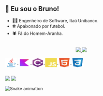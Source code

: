 <!---
brujp/brujp is a ✨ special ✨ repository because its `README.md` (this file) appears on your GitHub profile.
You can click the Preview link to take a look at your changes.
--->
## 🤗 Eu sou o Bruno!
- 🧑‍💻 Engenheiro de Software, Itaú Unibanco.
- ⚽ Apaixonado por futebol.
- 🕷️ Fã do Homem-Aranha.

<br>

<div align="center">
  <a href="https://github.com/brujp">
  <img height="180em" src="https://github-readme-stats.vercel.app/api?username=brujp&show_icons=true&theme=dark&include_all_commits=true&count_private=true"/>
  <img height="180em" src="https://github-readme-stats.vercel.app/api/top-langs/?username=brujp&layout=compact&langs_count=7&theme=dark"/>
</div>
  
 <div style="display: inline_block"><br>
  <img align="center" alt="Bruno-Java" height="30" width="40" src="https://raw.githubusercontent.com/devicons/devicon/master/icons/java/java-original.svg">
  <img align="center" alt="Bruno-Java" height="30" width="40" src="https://raw.githubusercontent.com/devicons/devicon/master/icons/kotlin/kotlin-original.svg">
   <img align="center" alt="Bruno-CSharp" height="30" width="40" src="https://raw.githubusercontent.com/devicons/devicon/master/icons/csharp/csharp-original.svg">
  <img align="center" alt="Bruno-Js" height="30" width="40" src="https://raw.githubusercontent.com/devicons/devicon/master/icons/javascript/javascript-plain.svg">
  <img align="center" alt="Bruno-HTML" height="30" width="40" src="https://raw.githubusercontent.com/devicons/devicon/master/icons/html5/html5-original.svg">
  <img align="center" alt="Bruno-CSS" height="30" width="40" src="https://raw.githubusercontent.com/devicons/devicon/master/icons/css3/css3-original.svg">
</div>
 
##

<div> 
  <a href="https://instagram.com/ibrunodejesus" target="_blank"><img src="https://img.shields.io/badge/-Instagram-%23E4405F?style=for-the-badge&logo=instagram&logoColor=white" target="_blank"></a>
  <a href="https://br.linkedin.com/in/bruno-de-jesus-pinto-82546b149" target="_blank"><img src="https://img.shields.io/badge/-LinkedIn-%230077B5?style=for-the-badge&logo=linkedin&logoColor=white" target="_blank"></a> 
</div>

![Snake animation](https://github.com/brujp/brujp/blob/output/github-contribution-grid-snake.svg)
